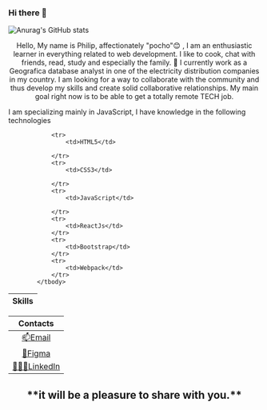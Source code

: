 ### Hi there 👋

<!--
**pcabreram1234/pcabreram1234** is a ✨ _special_ ✨ repository because its `README.md` (this file) appears on your GitHub profile.

Here are some ideas to get you started:

- 🔭 I’m currently working on ...
- 🌱 I’m currently learning ...
- 👯 I’m looking to collaborate on ...
- 🤔 I’m looking for help with ...
- 💬 Ask me about ...
- 📫 How to reach me: ...
- 😄 Pronouns: ...
- ⚡ Fun fact: ...
-->

![Anurag's GitHub stats](https://github-readme-stats.vercel.app/api?username=pcabreram1234&show_icons=true&theme=dark)

<p align="center">Hello, My name is Philip, affectionately "pocho"😊 , I am an enthusiastic learner in everything related to web development. I like to cook, chat with friends, read, study and especially the family. 🔭 I currently work as a Geografica database analyst in one of the electricity distribution companies in my country. I am looking for a way to collaborate with the community and thus develop my skills and create solid collaborative relationships. My main goal right now is to be able to get a totally remote TECH job.<p/>

I am specializing mainly in JavaScript, I have knowledge in the following technologies </br>

 <table>
            <thead>
                <th>Skills</th>
            </thead>
            <tbody>

                <tr>
                    <td>HTML5</td>

                </tr>
                <tr>
                    <td>CSS3</td>

                </tr>
                <tr>
                    <td>JavaScript</td>

                </tr>
                <tr>
                    <td>ReactJs</td>
                </tr>
                <tr>
                    <td>Bootstrap</td>
                </tr>
                <tr>
                    <td>Webpack</td>
                </tr>
            </tbody>
 </table>

| Contacts |
| :-----: | 
|  <a href="mailto:pcabreram1234@gmail.com" target="_blank">📫Email</a>  | 
|   <a href="https://www.figma.com/@pcabreram" target="_blank">🎨Figma</a>  |
|  <a href="https://www.linkedin.com/in/phillip-leonardo-cabrera-medrano" target="_blank">👩🏽‍✈️LinkedIn</a>  | 

<h2 align="center" >
**it will be a pleasure to share with you.**
</h2>

